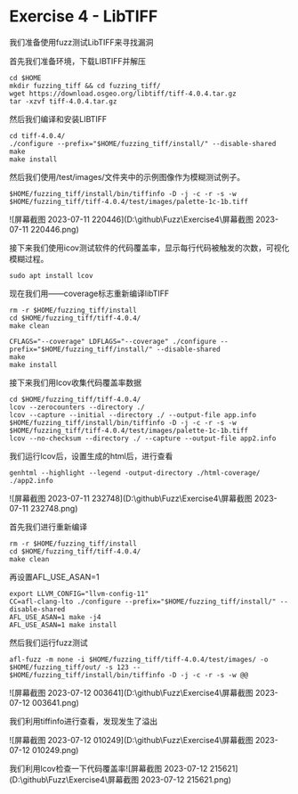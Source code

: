 # Exercise 4 - LibTIFF

我们准备使用fuzz测试LibTIFF来寻找漏洞

首先我们准备环境，下载LIBTIFF并解压

```
cd $HOME
mkdir fuzzing_tiff && cd fuzzing_tiff/
wget https://download.osgeo.org/libtiff/tiff-4.0.4.tar.gz
tar -xzvf tiff-4.0.4.tar.gz
```

然后我们编译和安装LIBTIFF

```
cd tiff-4.0.4/
./configure --prefix="$HOME/fuzzing_tiff/install/" --disable-shared
make
make install
```

然后我们使用/test/images/文件夹中的示例图像作为模糊测试例子。

```
$HOME/fuzzing_tiff/install/bin/tiffinfo -D -j -c -r -s -w $HOME/fuzzing_tiff/tiff-4.0.4/test/images/palette-1c-1b.tiff
```

![屏幕截图 2023-07-11 220446](D:\github\Fuzz\Exercise4\屏幕截图 2023-07-11 220446.png)

接下来我们使用icov测试软件的代码覆盖率，显示每行代码被触发的次数，可视化模糊过程。

```
sudo apt install lcov
```

现在我们用——coverage标志重新编译libTIFF

```
rm -r $HOME/fuzzing_tiff/install
cd $HOME/fuzzing_tiff/tiff-4.0.4/
make clean
  
CFLAGS="--coverage" LDFLAGS="--coverage" ./configure --prefix="$HOME/fuzzing_tiff/install/" --disable-shared
make
make install
```

接下来我们用lcov收集代码覆盖率数据

```
cd $HOME/fuzzing_tiff/tiff-4.0.4/
lcov --zerocounters --directory ./
lcov --capture --initial --directory ./ --output-file app.info
$HOME/fuzzing_tiff/install/bin/tiffinfo -D -j -c -r -s -w $HOME/fuzzing_tiff/tiff-4.0.4/test/images/palette-1c-1b.tiff
lcov --no-checksum --directory ./ --capture --output-file app2.info
```

我们运行lcov后，设置生成的html后，进行查看

```
genhtml --highlight --legend -output-directory ./html-coverage/ ./app2.info
```

![屏幕截图 2023-07-11 232748](D:\github\Fuzz\Exercise4\屏幕截图 2023-07-11 232748.png)

首先我们进行重新编译

```
rm -r $HOME/fuzzing_tiff/install
cd $HOME/fuzzing_tiff/tiff-4.0.4/
make clean
```

再设置AFL_USE_ASAN=1

```
export LLVM_CONFIG="llvm-config-11"
CC=afl-clang-lto ./configure --prefix="$HOME/fuzzing_tiff/install/" --disable-shared
AFL_USE_ASAN=1 make -j4
AFL_USE_ASAN=1 make install
```

然后我们运行fuzz测试

```
afl-fuzz -m none -i $HOME/fuzzing_tiff/tiff-4.0.4/test/images/ -o $HOME/fuzzing_tiff/out/ -s 123 -- $HOME/fuzzing_tiff/install/bin/tiffinfo -D -j -c -r -s -w @@
```

![屏幕截图 2023-07-12 003641](D:\github\Fuzz\Exercise4\屏幕截图 2023-07-12 003641.png)

我们利用tiffinfo进行查看，发现发生了溢出

![屏幕截图 2023-07-12 010249](D:\github\Fuzz\Exercise4\屏幕截图 2023-07-12 010249.png)

我们利用lcov检查一下代码覆盖率![屏幕截图 2023-07-12 215621](D:\github\Fuzz\Exercise4\屏幕截图 2023-07-12 215621.png)